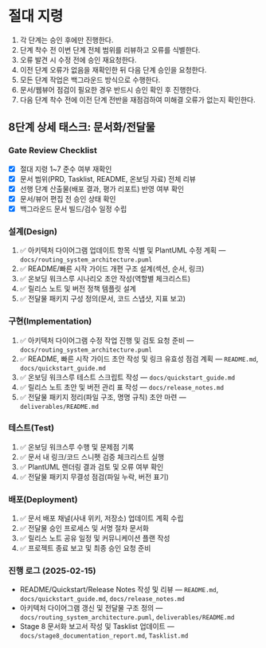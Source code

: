# 절대 지령
1. 각 단계는 승인 후에만 진행한다.
2. 단계 착수 전 이번 단계 전체 범위를 리뷰하고 오류를 식별한다.
3. 오류 발견 시 수정 전에 승인 재요청한다.
4. 이전 단계 오류가 없음을 재확인한 뒤 다음 단계 승인을 요청한다.
5. 모든 단계 작업은 백그라운드 방식으로 수행한다.
6. 문서/웹뷰어 점검이 필요한 경우 반드시 승인 확인 후 진행한다.
7. 다음 단계 착수 전에 이전 단계 전반을 재점검하여 미해결 오류가 없는지 확인한다.

## 8단계 상세 태스크: 문서화/전달물

### Gate Review Checklist
- [x] 절대 지령 1~7 준수 여부 재확인
- [x] 문서 범위(PRD, Tasklist, README, 온보딩 자료) 전체 리뷰
- [x] 선행 단계 산출물(배포 결과, 평가 리포트) 반영 여부 확인
- [x] 문서/뷰어 편집 전 승인 상태 확인
- [x] 백그라운드 문서 빌드/검수 일정 수립

### 설계(Design)
1. ✅ 아키텍처 다이어그램 업데이트 항목 식별 및 PlantUML 수정 계획 — `docs/routing_system_architecture.puml`
2. ✅ README/빠른 시작 가이드 개편 구조 설계(섹션, 순서, 링크)
3. ✅ 온보딩 워크스루 시나리오 초안 작성(역할별 체크리스트)
4. ✅ 릴리스 노트 및 버전 정책 템플릿 설계
5. ✅ 전달물 패키지 구성 정의(문서, 코드 스냅샷, 지표 보고)

### 구현(Implementation)
1. ✅ 아키텍처 다이어그램 수정 작업 진행 및 검토 요청 준비 — `docs/routing_system_architecture.puml`
2. ✅ README, 빠른 시작 가이드 초안 작성 및 링크 유효성 점검 계획 — `README.md`, `docs/quickstart_guide.md`
3. ✅ 온보딩 워크스루 테스트 스크립트 작성 — `docs/quickstart_guide.md`
4. ✅ 릴리스 노트 초안 및 버전 관리 표 작성 — `docs/release_notes.md`
5. ✅ 전달물 패키지 정리(파일 구조, 명명 규칙) 초안 마련 — `deliverables/README.md`

### 테스트(Test)
1. ✅ 온보딩 워크스루 수행 및 문제점 기록
2. ✅ 문서 내 링크/코드 스니펫 검증 체크리스트 실행
3. ✅ PlantUML 렌더링 결과 검토 및 오류 여부 확인
4. ✅ 전달물 패키지 무결성 점검(파일 누락, 버전 표기)

### 배포(Deployment)
1. ✅ 문서 배포 채널(사내 위키, 저장소) 업데이트 계획 수립
2. ✅ 전달물 승인 프로세스 및 서명 절차 문서화
3. ✅ 릴리스 노트 공유 일정 및 커뮤니케이션 플랜 작성
4. ✅ 프로젝트 종료 보고 및 최종 승인 요청 준비

### 진행 로그 (2025-02-15)
- README/Quickstart/Release Notes 작성 및 리뷰 — `README.md`, `docs/quickstart_guide.md`, `docs/release_notes.md`
- 아키텍처 다이어그램 갱신 및 전달물 구조 정의 — `docs/routing_system_architecture.puml`, `deliverables/README.md`
- Stage 8 문서화 보고서 작성 및 Tasklist 업데이트 — `docs/stage8_documentation_report.md`, `Tasklist.md`

